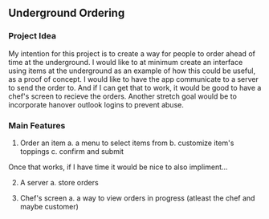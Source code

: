 ## Underground Ordering
### Project Idea
My intention for this project is to create a way for people to order ahead of time at the underground. I would like to at minimum create an interface using items at the underground as an example of how this could be useful, as a proof of concept. I would like to have the app communicate to a server to send the order to. And if I can get that to work, it would be good to have a chef's screen to recieve the orders. Another stretch goal would be to incorporate hanover outlook logins to prevent abuse.

### Main Features
1. Order an item
   a. a menu to select items from
   b. customize item's toppings
   c. confirm and submit

Once that works, if I have time it would be nice to also impliment...

2. A server
   a. store orders

3. Chef's screen
   a. a way to view orders in progress (atleast the chef and maybe customer)

